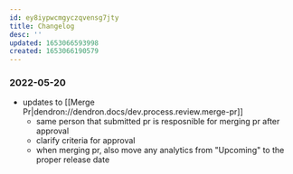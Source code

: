 ```yaml
---
id: ey8iypwcmgyczqvensg7jty
title: Changelog
desc: ''
updated: 1653066593998
created: 1653066190579
---
```


### 2022-05-20
- updates to [[Merge Pr|dendron://dendron.docs/dev.process.review.merge-pr]]
    - same person that submitted pr is resposnible for merging pr after approval
    - clarify criteria for approval
    - when merging pr, also move any analytics from "Upcoming" to the proper release date

